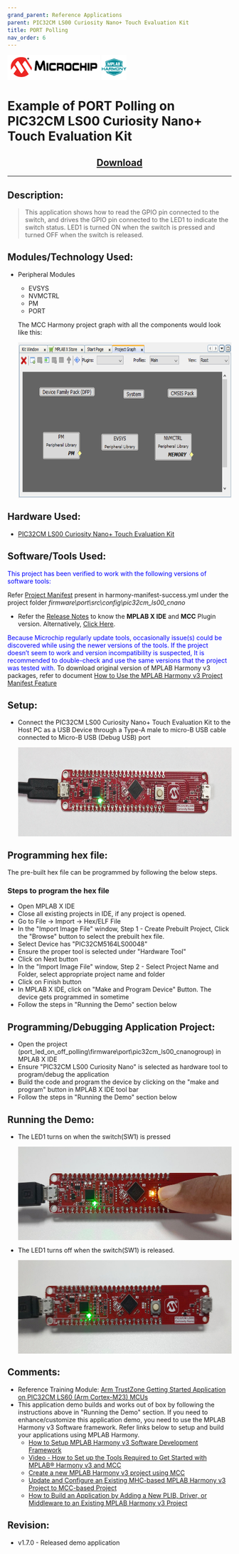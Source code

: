 ```yaml
---
grand_parent: Reference Applications
parent: PIC32CM LS00 Curiosity Nano+ Touch Evaluation Kit
title: PORT Polling
nav_order: 6
---
```


<img src = "images/microchip_logo.png">
<img src = "images/microchip_mplab_harmony_logo_small.png">

# Example of PORT Polling on PIC32CM LS00 Curiosity Nano+ Touch Evaluation Kit
<h2 align="center"> <a href="https://github.com/Microchip-MPLAB-Harmony/reference_apps/releases/latest/download/port_led_on_off_polling.zip" > Download </a> </h2>

-----
## Description:
	
> This application shows how to read the GPIO pin connected to the switch, and drives the GPIO pin connected to the LED1 to indicate the switch status. LED1 is turned ON when the switch is pressed and turned OFF when the switch is released.
	
## Modules/Technology Used:
- Peripheral Modules
	- EVSYS
	- NVMCTRL
	- PM
	- PORT
	
	The MCC Harmony project graph with all the components would look like this: 

    <img src = "images/project_graph.png" width="650" height="350" align="center">

## Hardware Used:

- [PIC32CM LS00 Curiosity Nano+ Touch Evaluation Kit](https://www.microchip.com/DevelopmentTools/ProductDetails/PartNO/EV41C56A)

## Software/Tools Used:
<span style="color:blue"> This project has been verified to work with the following versions of software tools:</span>  

Refer [Project Manifest](./firmware/port/src/config/pic32cm_ls00_cnano/harmony-manifest-success.yml) present in harmony-manifest-success.yml under the project folder *firmware\port\src\config\pic32cm_ls00_cnano*  
- Refer the [Release Notes](../../../../../release_notes.md#development-tools) to know the **MPLAB X IDE** and **MCC** Plugin version. Alternatively, [Click Here](https://github.com/Microchip-MPLAB-Harmony/reference_apps/blob/master/release_notes.md#development-tools).

<span style="color:blue"> Because Microchip regularly update tools, occasionally issue(s) could be discovered while using the newer versions of the tools. If the project doesn’t seem to work and version incompatibility is suspected, It is recommended to double-check and use the same versions that the project was tested with. </span> To download original version of MPLAB Harmony v3 packages, refer to document [How to Use the MPLAB Harmony v3 Project Manifest Feature](https://ww1.microchip.com/downloads/en/DeviceDoc/How-to-Use-the-MPLAB-Harmony-v3-Project-Manifest-Feature-DS90003305.pdf)

## Setup:
- Connect the PIC32CM LS00 Curiosity Nano+ Touch Evaluation Kit to the Host PC as a USB Device through a Type-A male to micro-B USB cable connected to Micro-B USB (Debug USB) port  

  <img src = "images/LS00_cnano_setup.png" width="650" height="200" align="middle">
## Programming hex file:
The pre-built hex file can be programmed by following the below steps.  

### Steps to program the hex file
- Open MPLAB X IDE
- Close all existing projects in IDE, if any project is opened.
- Go to File -> Import -> Hex/ELF File
- In the "Import Image File" window, Step 1 - Create Prebuilt Project, Click the "Browse" button to select the prebuilt hex file.
- Select Device has "PIC32CM5164LS00048"
- Ensure the proper tool is selected under "Hardware Tool"
- Click on Next button
- In the "Import Image File" window, Step 2 - Select Project Name and Folder, select appropriate project name and folder
- Click on Finish button
- In MPLAB X IDE, click on "Make and Program Device" Button. The device gets programmed in sometime
- Follow the steps in "Running the Demo" section below


## Programming/Debugging Application Project:
- Open the project (port_led_on_off_polling\firmware\port\pic32cm_ls00_cnanogroup) in MPLAB X IDE
- Ensure "PIC32CM LS00 Curiosity Nano" is selected as hardware tool to program/debug the application
- Build the code and program the device by clicking on the "make and program" button in MPLAB X IDE tool bar
- Follow the steps in "Running the Demo" section below

## Running the Demo:
- The LED1 turns on when the switch(SW1) is pressed 

   <img src = "images/LED1_ON.png" width="650" height="210" align="middle">
- The LED1 turns off when the switch(SW1) is released.

   <img src = "images/LED1_OFF.png" width="650" height="210" align="middle">      
## Comments:
- Reference Training Module: [Arm TrustZone Getting Started Application on PIC32CM LS60 (Arm Cortex-M23) MCUs](https://developerhelp.microchip.com/xwiki/bin/view/software-tools/harmony/pic32cm-trustzone-getting-started-training-module/)
- This application demo builds and works out of box by following the instructions above in "Running the Demo" section. If you need to enhance/customize this application demo, you need to use the MPLAB Harmony v3 Software framework. Refer links below to setup and build your applications using MPLAB Harmony.
	- [How to Setup MPLAB Harmony v3 Software Development Framework](https://ww1.microchip.com/downloads/aemDocuments/documents/MCU32/ProductDocuments/SupportingCollateral/How-to-Setup-MPLAB-Harmony-v3-Software-Development-Framework-DS90003232.pdf)	
	- [Video - How to Set up the Tools Required to Get Started with MPLAB® Harmony v3 and MCC](https://www.youtube.com/watch?v=0rNFSlsVwVw)	
	- [Create a new MPLAB Harmony v3 project using MCC](https://developerhelp.microchip.com/xwiki/bin/view/software-tools/harmony/getting-started-training-module-using-mcc/)
	- [Update and Configure an Existing MHC-based MPLAB Harmony v3 Project to MCC-based Project](https://developerhelp.microchip.com/xwiki/bin/view/software-tools/harmony/update-and-configure-existing-mhc-proj-to-mcc-proj/)
	- [How to Build an Application by Adding a New PLIB, Driver, or Middleware to an Existing MPLAB Harmony v3 Project](https://ww1.microchip.com/downloads/aemDocuments/documents/MCU32/ProductDocuments/SupportingCollateral/How-to-Build-an-Application-by-Adding-a-New-PLIB-Driver-or-Middleware-to-an-Existing-MPLAB-Harmony-v3-Project-DS90003253.pdf)	

## Revision:
- v1.7.0 - Released demo application
